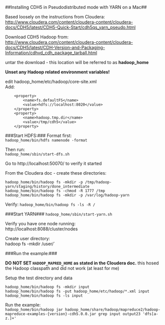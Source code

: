 ##Installing CDH5 in Pseudodistributed mode with YARN on a Mac##

Based loosely on the instructions from Cloudera:  
http://www.cloudera.com/content/cloudera-content/cloudera-docs/CDH5/latest/CDH5-Quick-Start/cdh5qs_yarn_pseudo.html

Download CDH5 Hadoop from:  
http://www.cloudera.com/content/cloudera-content/cloudera-docs/CDH5/latest/CDH-Version-and-Packaging-Information/cdhvd_cdh_package_tarball.html  
  
untar the download - this location will be referred to as **hadoop_home**

**Unset any Hadoop related environment variables!**

edit hadoop_home/etc/hadoop/core-site.xml  
Add:
```  
    <property>
        <name>fs.defaultFS</name>
        <value>hdfs://localhost:8020</value>
    </property>
    <property>
        <name>hadoop.tmp.dir</name>
        <value>/tmp/cdh5</value>
    </property>
```
    
###Start HDFS:###
Format first:  
`hadoop_home/bin/hdfs namenode -format`
  
Then run:  
`hadoop_home/sbin/start-dfs.sh`

Go to http://localhost:50070/ to verify it started

From the Cloudera doc - create these directories:  

```
hadoop_home/bin/hadoop fs -mkdir -p /tmp/hadoop-yarn/staging/history/done_intermediate
hadoop_home/bin/hadoop fs -chmod -R 1777 /tmp 
hadoop_home/bin/hadoop fs -mkdir -p /var/log/hadoop-yarn
```
  
Verify:
`hadoop_home/bin/hadoop fs -ls -R /`

###Start YARN###
`hadoop_home/sbin/start-yarn.sh`

Verify you have one node running:  
http://localhost:8088/cluster/nodes

Create user directory:  
hadoop fs -mkdir /user/<username>`
    
###Run the example:###

**DO NOT SET `HADOOP_MAPRED_HOME` as stated in the Cloudera doc.**  this hosed the Hadoop classpath and did not work (at least for me)

Setup the test directory and data  

```
hadoop_home/bin/hadoop fs -mkdir input
hadoop_home/bin/hadoop fs -put hadoop_home/etc/hadoop/*.xml input
hadoop_home/bin/hadoop fs -ls input
```

Run the example:  
`hadoop_home/bin/hadoop jar hadoop_home/share/hadoop/mapreduce2/hadoop-mapreduce-examples-{version}-cdh5.0.0.jar grep input output23 'dfs[a-z.]+'`
